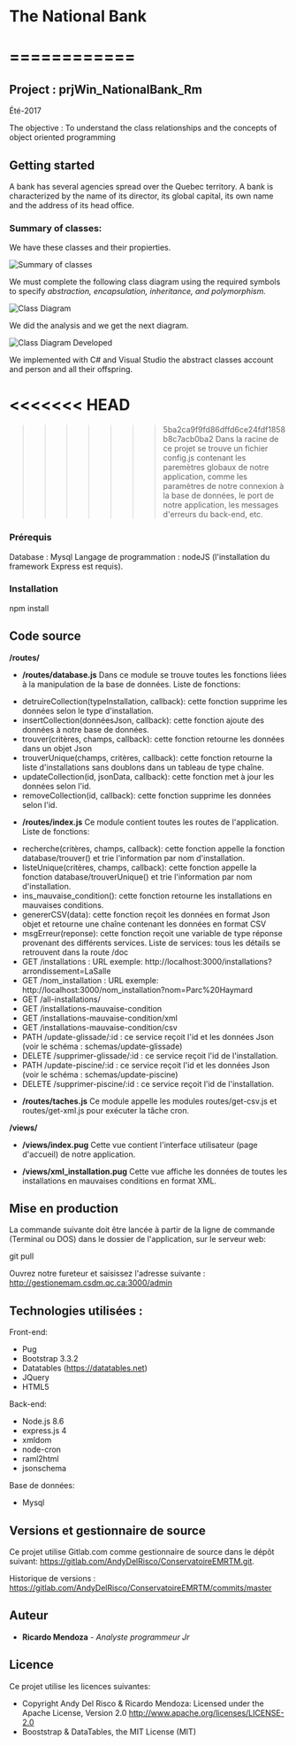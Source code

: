 # The National Bank
# ============

## Project : prjWin_NationalBank_Rm
Été-2017


The objective : To understand the class relationships and the concepts of object oriented programming

## Getting started

A bank has several agencies spread over the Quebec territory. A bank is characterized by the name of its director, 
its global capital, its own name and the address of its head office.

### Summary of classes:

We have these classes and their propierties.

![Summary of classes](/img/organization.jpg "Summary of classes")

We must complete the following class diagram using the required symbols to specify 
 *abstraction, encapsulation, inheritance, and polymorphism.*


![Class Diagram](/img/classes.jpg "Class Diagram")

We did the analysis and we get the next diagram. 

![Class Diagram Developed](/img/Class_Diagram_StrategyPattern.jpg "Class Diagram Developed")

We implemented with C# and Visual Studio the abstract classes account and person and all their offspring.

<<<<<<< HEAD
=======



>>>>>>> 5ba2ca9f9fd86dffd6ce24fdf1858b8c7acb0ba2
Dans la racine de ce projet se trouve un fichier config.js contenant les paremètres globaux de notre application, comme les paramètres de notre connexion à la base de données, le port de notre application, les messages d'erreurs du back-end, etc.

### Prérequis

Database : Mysql
Langage de programmation : nodeJS (l'installation du framework Express est requis).

### Installation

npm install

## Code source
**/routes/**

* **/routes/database.js**
Dans ce module se trouve toutes les fonctions liées à la manipulation de la base de données.
Liste de fonctions:
- detruireCollection(typeInstallation, callback): cette fonction supprime les données selon le type d'installation.
- insertCollection(donnéesJson, callback): cette fonction ajoute des données à notre base de données.
- trouver(critères, champs, callback): cette fonction retourne les données dans un objet Json
- trouverUnique(champs, critères, callback): cette fonction retourne la liste d'installations sans doublons dans un tableau de type chaîne.
- updateCollection(id, jsonData, callback): cette fonction met à jour les données selon l'id.
- removeCollection(id, callback): cette fonction supprime les données selon l'id.

* **/routes/index.js**
Ce module contient toutes les routes de l'application.
Liste de fonctions:
- recherche(critères, champs, callback): cette fonction appelle la fonction database/trouver() et trie l'information par nom d'installation.
- listeUnique(critères, champs, callback): cette fonction appelle la fonction database/trouverUnique() et trie l'information par nom d'installation.
- ins_mauvaise_condition(): cette fonction retourne les installations en mauvaises conditions.
- genererCSV(data): cette fonction reçoit les données en format Json objet et retourne une chaîne contenant les données en format CSV
- msgErreur(reponse): cette fonction reçoit une variable de type réponse provenant des différents services.
Liste de services: tous les détails se retrouvent dans la route /doc
- GET /installations : URL exemple: http://localhost:3000/installations?arrondissement=LaSalle
- GET /nom_installation : URL exemple: http://localhost:3000/nom_installation?nom=Parc%20Haymard
- GET /all-installations/
- GET /installations-mauvaise-condition
- GET /installations-mauvaise-condition/xml
- GET /installations-mauvaise-condition/csv
- PATH /update-glissade/:id  : ce service reçoit l'id et les données Json (voir le schéma : schemas/update-glissade)
- DELETE /supprimer-glissade/:id  : ce service reçoit l'id de l'installation.
- PATH /update-piscine/:id  : ce service reçoit l'id et les données Json (voir le schéma : schemas/update-piscine)
- DELETE /supprimer-piscine/:id  : ce service reçoit l'id de l'installation.

* **/routes/taches.js**
Ce module appelle les modules routes/get-csv.js et routes/get-xml.js pour exécuter la tâche cron.

**/views/**

* **/views/index.pug**
Cette vue contient l'interface utilisateur (page d'accueil) de notre application. 

* **/views/xml_installation.pug**
Cette vue affiche les données de toutes les installations en mauvaises conditions en format XML. 

## Mise en production

La commande suivante doit être lancée à partir de la ligne de commande (Terminal ou DOS) dans le dossier de l'application, sur le serveur web:

git pull

Ouvrez notre fureteur et saisissez l'adresse suivante :
http://gestionemam.csdm.qc.ca:3000/admin


## Technologies utilisées :
Front-end:
* Pug
* Bootstrap 3.3.2
* Datatables (https://datatables.net) 
* JQuery
* HTML5

Back-end:
* Node.js 8.6
* express.js 4
* xmldom
* node-cron
* raml2html
* jsonschema

Base de données:
* Mysql


## Versions et gestionnaire de source 

Ce projet utilise Gitlab.com comme gestionnaire de source dans le dépôt suivant:
https://gitlab.com/AndyDelRisco/ConservatoireEMRTM.git. 

Historique de versions : https://gitlab.com/AndyDelRisco/ConservatoireEMRTM/commits/master

## Auteur

* **Ricardo Mendoza** - *Analyste programmeur Jr* 

## Licence

Ce projet utilise les licences suivantes:
- Copyright Andy Del Risco & Ricardo Mendoza:  Licensed under the Apache License, Version 2.0 http://www.apache.org/licenses/LICENSE-2.0
- Booststrap & DataTables, the MIT License (MIT)

